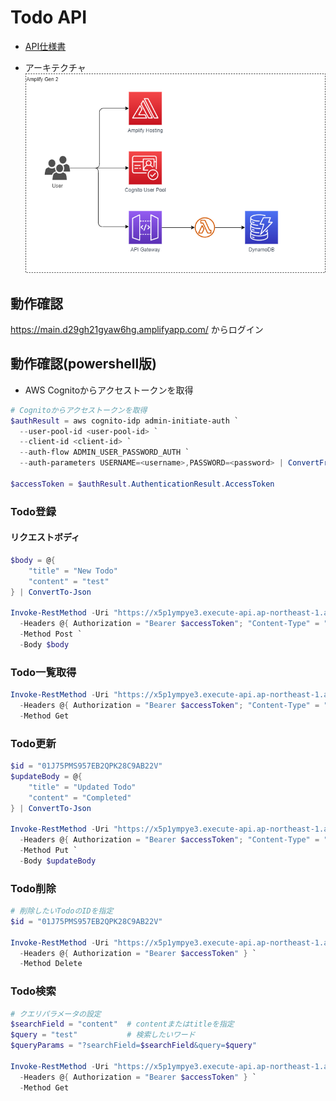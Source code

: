 # Todo API

- [API仕様書](https://main.d36a93ck3la7k2.amplifyapp.com/)

- アーキテクチャ
![アーキテクチャ](./doc/architecture.drawio.png)

## 動作確認

<https://main.d29gh21gyaw6hg.amplifyapp.com/> からログイン

## 動作確認(powershell版)

- AWS Cognitoからアクセストークンを取得

```powershell
# Cognitoからアクセストークンを取得
$authResult = aws cognito-idp admin-initiate-auth `
  --user-pool-id <user-pool-id> `
  --client-id <client-id> `
  --auth-flow ADMIN_USER_PASSWORD_AUTH `
  --auth-parameters USERNAME=<username>,PASSWORD=<password> | ConvertFrom-Json

$accessToken = $authResult.AuthenticationResult.AccessToken
```

### Todo登録

#### リクエストボディ

```powershell
$body = @{
    "title" = "New Todo"
    "content" = "test"
} | ConvertTo-Json

Invoke-RestMethod -Uri "https://x5p1ympye3.execute-api.ap-northeast-1.amazonaws.com/todo" `
  -Headers @{ Authorization = "Bearer $accessToken"; "Content-Type" = "application/json" } `
  -Method Post `
  -Body $body
```

### Todo一覧取得

```powershell
Invoke-RestMethod -Uri "https://x5p1ympye3.execute-api.ap-northeast-1.amazonaws.com/todo" `
  -Headers @{ Authorization = "Bearer $accessToken"; "Content-Type" = "application/json" } `
  -Method Get
```

### Todo更新

```powershell
$id = "01J75PMS957EB2QPK28C9AB22V"
$updateBody = @{
    "title" = "Updated Todo"
    "content" = "Completed"
} | ConvertTo-Json

Invoke-RestMethod -Uri "https://x5p1ympye3.execute-api.ap-northeast-1.amazonaws.com/todo/$id" `
  -Headers @{ Authorization = "Bearer $accessToken"; "Content-Type" = "application/json" } `
  -Method Put `
  -Body $updateBody
```

### Todo削除

```powershell
# 削除したいTodoのIDを指定
$id = "01J75PMS957EB2QPK28C9AB22V"

Invoke-RestMethod -Uri "https://x5p1ympye3.execute-api.ap-northeast-1.amazonaws.com/todo/$id" `
  -Headers @{ Authorization = "Bearer $accessToken" } `
  -Method Delete
```

### Todo検索

```powershell
# クエリパラメータの設定
$searchField = "content"  # contentまたはtitleを指定
$query = "test"           # 検索したいワード
$queryParams = "?searchField=$searchField&query=$query"

Invoke-RestMethod -Uri "https://x5p1ympye3.execute-api.ap-northeast-1.amazonaws.com/todo/search$queryParams" `
  -Headers @{ Authorization = "Bearer $accessToken" } `
  -Method Get
```
